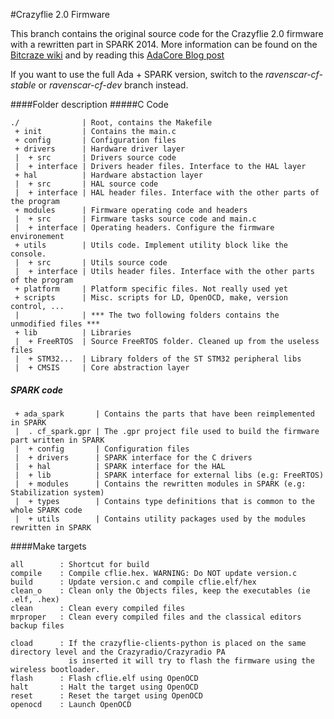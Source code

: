 #Crazyflie 2.0 Firmware

This branch contains the original source code for the Crazyflie 2.0 firmware with a rewritten part in SPARK 2014.
More information can be found on the
[Bitcraze wiki](http://wiki.bitcraze.se/projects:crazyflie2:index)
and by reading this
[AdaCore Blog post](http://blog.adacore.com/how-to-prevent-drone-crashes-using-spark)

If you want to use the full Ada + SPARK version, switch to the *ravenscar-cf-stable* or *ravenscar-cf-dev* branch instead.

####Folder description
#####C Code
```
./              | Root, contains the Makefile
 + init         | Contains the main.c
 + config       | Configuration files
 + drivers      | Hardware driver layer
 |  + src       | Drivers source code
 |  + interface | Drivers header files. Interface to the HAL layer
 + hal          | Hardware abstaction layer
 |  + src       | HAL source code
 |  + interface | HAL header files. Interface with the other parts of the program
 + modules      | Firmware operating code and headers
 |  + src       | Firmware tasks source code and main.c
 |  + interface | Operating headers. Configure the firmware environement
 + utils        | Utils code. Implement utility block like the console.
 |  + src       | Utils source code
 |  + interface | Utils header files. Interface with the other parts of the program
 + platform     | Platform specific files. Not really used yet
 + scripts      | Misc. scripts for LD, OpenOCD, make, version control, ...
 |              | *** The two following folders contains the unmodified files ***
 + lib          | Libraries
 |  + FreeRTOS  | Source FreeRTOS folder. Cleaned up from the useless files
 |  + STM32...  | Library folders of the ST STM32 peripheral libs
 |  + CMSIS     | Core abstraction layer
```
##### SPARK code
```
 + ada_spark       | Contains the parts that have been reimplemented in SPARK
 |  . cf_spark.gpr | The .gpr project file used to build the firmware part written in SPARK
 |  + config       | Configuration files
 |  + drivers      | SPARK interface for the C drivers
 |  + hal          | SPARK interface for the HAL
 |  + lib          | SPARK interface for external libs (e.g: FreeRTOS)
 |  + modules      | Contains the rewritten modules in SPARK (e.g: Stabilization system)
 |  + types        | Contains type definitions that is common to the whole SPARK code
 |  + utils        | Contains utility packages used by the modules rewritten in SPARK
```
####Make targets
```
all        : Shortcut for build
compile    : Compile cflie.hex. WARNING: Do NOT update version.c
build      : Update version.c and compile cflie.elf/hex
clean_o    : Clean only the Objects files, keep the executables (ie .elf, .hex)
clean      : Clean every compiled files
mrproper   : Clean every compiled files and the classical editors backup files

cload      : If the crazyflie-clients-python is placed on the same directory level and the Crazyradio/Crazyradio PA
             is inserted it will try to flash the firmware using the wireless bootloader.
flash      : Flash cflie.elf using OpenOCD
halt       : Halt the target using OpenOCD
reset      : Reset the target using OpenOCD
openocd    : Launch OpenOCD
```
